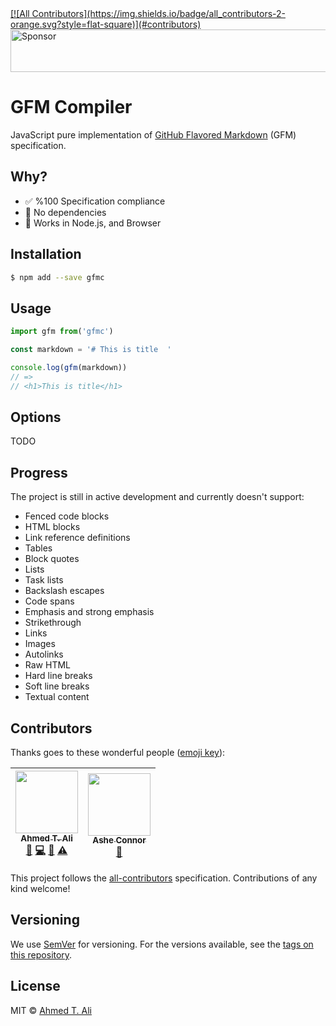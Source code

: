 <a target='_blank' rel='nofollow' href='https://app.codesponsor.io/link/yF8xMRYKxBs3t9VeMWabeRrx/ahmed-taj/gfmc'>
[![All Contributors](https://img.shields.io/badge/all_contributors-2-orange.svg?style=flat-square)](#contributors)
  <img alt='Sponsor' width='888' height='68' src='https://app.codesponsor.io/embed/yF8xMRYKxBs3t9VeMWabeRrx/ahmed-taj/gfmc.svg' />
</a>

# GFM Compiler

JavaScript pure implementation of [GitHub Flavored Markdown](https://github.github.com/gfm) (GFM) specification.

## Why?

- ✅ %100 Specification compliance
- 🚫 No dependencies
- 🚀 Works in Node.js, and Browser

## Installation

```sh
$ npm add --save gfmc
```

## Usage

```javascript
import gfm from('gfmc')

const markdown = '# This is title  '

console.log(gfm(markdown))
// =>
// <h1>This is title</h1>
```

## Options

TODO

## Progress

The project is still in active development and currently doesn't support:

- Fenced code blocks
- HTML blocks
- Link reference definitions
- Tables 
- Block quotes
- Lists
- Task lists
- Backslash escapes
- Code spans
- Emphasis and strong emphasis
- Strikethrough 
- Links
- Images
- Autolinks 
- Raw HTML
- Hard line breaks
- Soft line breaks
- Textual content

## Contributors

Thanks goes to these wonderful people ([emoji key](https://github.com/kentcdodds/all-contributors#emoji-key)):

<!-- ALL-CONTRIBUTORS-LIST:START - Do not remove or modify this section -->
| [<img src="https://avatars1.githubusercontent.com/u/12673605?v=4" width="100px;"/><br /><sub>Ahmed T. Ali</sub>](https://github.com/ahmed-taj)<br />[📝](#blog-ahmed-taj "Blogposts") [💻](https://github.com/ahmed-taj/gfmc/commits?author=ahmed-taj "Code") [📖](https://github.com/ahmed-taj/gfmc/commits?author=ahmed-taj "Documentation") [⚠️](https://github.com/ahmed-taj/gfmc/commits?author=ahmed-taj "Tests") | [<img src="https://avatars1.githubusercontent.com/u/1915?v=4" width="100px;"/><br /><sub>Ashe Connor</sub>](https://kivikakk.ee)<br />[💬](#question-kivikakk "Answering Questions") |
| :---------------------------------------------------------------------------------------------------------------------------------------------------------------------------------------------------------------------------------------------------------------------------------------------------------------------------------------------------------------------------------------------------------------------: | :----------------------------------------------------------------------------------------------------------------------------------------------------------------------------------: |
<!-- ALL-CONTRIBUTORS-LIST:END -->

This project follows the [all-contributors](https://github.com/kentcdodds/all-contributors) specification. Contributions of any kind welcome!

## Versioning

We use [SemVer](http://semver.org/) for versioning. For the versions available, see the [tags on this repository](https://github.com/ahmed-taj/gfmc/releases).

## License

MIT © [Ahmed T. Ali](https://github.com/ahmed-taj)
